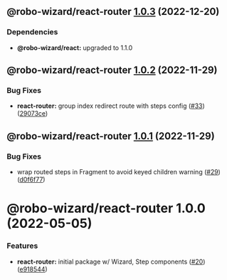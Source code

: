 ## @robo-wizard/react-router [1.0.3](https://github.com/HipsterBrown/robo-wizard/compare/@robo-wizard/react-router@1.0.2...@robo-wizard/react-router@1.0.3) (2022-12-20)





### Dependencies

* **@robo-wizard/react:** upgraded to 1.1.0

## @robo-wizard/react-router [1.0.2](https://github.com/HipsterBrown/robo-wizard/compare/@robo-wizard/react-router@1.0.1...@robo-wizard/react-router@1.0.2) (2022-11-29)


### Bug Fixes

* **react-router:** group index redirect route with steps config ([#33](https://github.com/HipsterBrown/robo-wizard/issues/33)) ([29073ce](https://github.com/HipsterBrown/robo-wizard/commit/29073ce47b4bcdd762a85222178fa492fc6c7ff6))

## @robo-wizard/react-router [1.0.1](https://github.com/HipsterBrown/robo-wizard/compare/@robo-wizard/react-router@1.0.0...@robo-wizard/react-router@1.0.1) (2022-11-29)


### Bug Fixes

* wrap routed steps in Fragment to avoid keyed children warning ([#29](https://github.com/HipsterBrown/robo-wizard/issues/29)) ([d0f6f77](https://github.com/HipsterBrown/robo-wizard/commit/d0f6f77a0276d57ff9692ece3fa602dd749d20b3))

# @robo-wizard/react-router 1.0.0 (2022-05-05)


### Features

* **react-router:** initial package w/ Wizard, Step components ([#20](https://github.com/HipsterBrown/robo-wizard/issues/20)) ([e918544](https://github.com/HipsterBrown/robo-wizard/commit/e9185445ee1dedc6256790e4a2443d093d90cda2))

